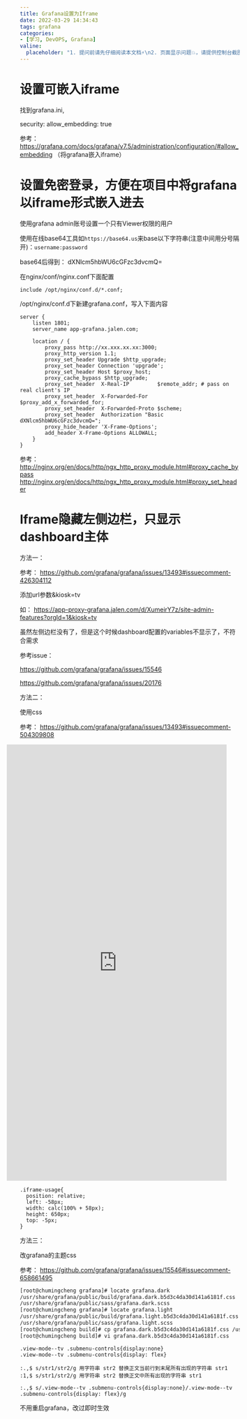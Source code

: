 ```yaml
---
title: Grafana设置为Iframe
date: 2022-03-29 14:34:43
tags: grafana
categories:
- [学习, DevOPS, Grafana]
valine:
  placeholder: "1. 提问前请先仔细阅读本文档⚡\n2. 页面显示问题💥，请提供控制台截图📸或者您的测试网址\n3. 其他任何报错💣，请提供详细描述和截图📸，祝食用愉快💪"
---
```


# 设置可嵌入iframe

找到grafana.ini, 

security:
   allow_embedding: true

参考： https://grafana.com/docs/grafana/v7.5/administration/configuration/#allow_embedding  （将grafana嵌入iframe）


# 设置免密登录，方便在项目中将grafana以iframe形式嵌入进去

使用grafana admin账号设置一个只有Viewer权限的用户

使用在线base64工具如`https://base64.us`来base以下字符串(注意中间用分号隔开)：`username:password`  

base64后得到： dXNlcm5hbWU6cGFzc3dvcmQ=

在nginx/conf/nginx.conf下面配置

```
include /opt/nginx/conf.d/*.conf;
```

/opt/nginx/conf.d下新建grafana.conf，写入下面内容

```
server {
    listen 1801;
    server_name app-grafana.jalen.com;

    location / {
        proxy_pass http://xx.xxx.xx.xx:3000;
        proxy_http_version 1.1;
        proxy_set_header Upgrade $http_upgrade;
        proxy_set_header Connection 'upgrade';
        proxy_set_header Host $proxy_host;
        proxy_cache_bypass $http_upgrade;
        proxy_set_header  X-Real-IP         $remote_addr; # pass on real client's IP
        proxy_set_header  X-Forwarded-For   $proxy_add_x_forwarded_for;
        proxy_set_header  X-Forwarded-Proto $scheme;
        proxy_set_header  Authorization "Basic dXNlcm5hbWU6cGFzc3dvcmQ=";
        proxy_hide_header 'X-Frame-Options';
        add_header X-Frame-Options ALLOWALL;
    }
}
```

参考： 
http://nginx.org/en/docs/http/ngx_http_proxy_module.html#proxy_cache_bypass
http://nginx.org/en/docs/http/ngx_http_proxy_module.html#proxy_set_header

# Iframe隐藏左侧边栏，只显示dashboard主体

方法一： 

参考： https://github.com/grafana/grafana/issues/13493#issuecomment-426304112

添加url参数&kiosk=tv

如： https://app-proxy-grafana.jalen.com/d/XumeirY7z/site-admin-features?orgId=1&kiosk=tv

虽然左侧边栏没有了，但是这个时候dashboard配置的variables不显示了，不符合需求

参考issue： 

https://github.com/grafana/grafana/issues/15546

https://github.com/grafana/grafana/issues/20176


方法二：

使用css

参考： https://github.com/grafana/grafana/issues/13493#issuecomment-504309808

<iframe style="margin-left:-30px" id="dashboardIframe" src="http://domain/dashboard?orgId=1&theme=light&from=1553319207005&to=1561095207008&var-domain=All&var-tribe=All&var-squad=All&var-site=All&var-self_service_type=All" class="" width="100%" height="1000px" frameborder="0"></iframe>

```
.iframe-usage{
  position: relative;
  left: -58px;
  width: calc(100% + 58px);
  height: 650px;
  top: -5px;
}
```

方法三：

改grafana的主题css

参考： https://github.com/grafana/grafana/issues/15546#issuecomment-658661495

```bash
[root@chumingcheng grafana]# locate grafana.dark
/usr/share/grafana/public/build/grafana.dark.b5d3c4da30d141a6181f.css
/usr/share/grafana/public/sass/grafana.dark.scss
[root@chumingcheng grafana]# locate grafana.light
/usr/share/grafana/public/build/grafana.light.b5d3c4da30d141a6181f.css
/usr/share/grafana/public/sass/grafana.light.scss
[root@chumingcheng build]# cp grafana.dark.b5d3c4da30d141a6181f.css /users/jalchu/  #备份
[root@chumingcheng build]# vi grafana.dark.b5d3c4da30d141a6181f.css
```

```
.view-mode--tv .submenu-controls{display:none}
.view-mode--tv .submenu-controls{display: flex}
```
```
:.,$ s/str1/str2/g 用字符串 str2 替换正文当前行到末尾所有出现的字符串 str1
:1,$ s/str1/str2/g 用字符串 str2 替换正文中所有出现的字符串 str1

:.,$ s/.view-mode--tv .submenu-controls{display:none}/.view-mode--tv .submenu-controls{display: flex}/g
```

不用重启grafana，改过即时生效





